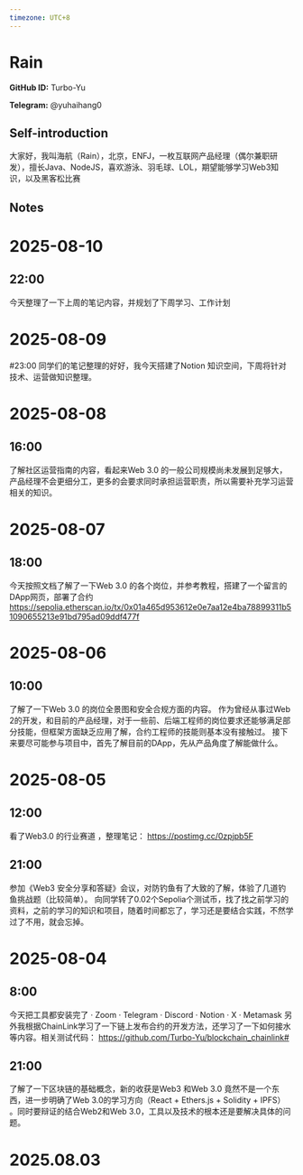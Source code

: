```yaml
---
timezone: UTC+8
---
```


# Rain

**GitHub ID:** Turbo-Yu

**Telegram:** @yuhaihang0

## Self-introduction

大家好，我叫海航（Rain），北京，ENFJ，一枚互联网产品经理（偶尔兼职研发），擅长Java、NodeJS，喜欢游泳、羽毛球、LOL，期望能够学习Web3知识，以及黑客松比赛

## Notes

<!-- Content_START -->
# 2025-08-10

## 22:00
今天整理了一下上周的笔记内容，并规划了下周学习、工作计划

# 2025-08-09

#23:00
同学们的笔记整理的好好，我今天搭建了Notion 知识空间，下周将针对技术、运营做知识整理。

# 2025-08-08

## 16:00
了解社区运营指南的内容，看起来Web 3.0 的一般公司规模尚未发展到足够大，产品经理不会更细分工，更多的会要求同时承担运营职责，所以需要补充学习运营相关的知识。

# 2025-08-07

## 18:00
今天按照文档了解了一下Web 3.0 的各个岗位，并参考教程，搭建了一个留言的DApp网页，部署了合约 https://sepolia.etherscan.io/tx/0x01a465d953612e0e7aa12e4ba78899311b51090655213e91bd795ad09ddf477f

# 2025-08-06

## 10:00
了解了一下Web 3.0 的岗位全景图和安全合规方面的内容。
作为曾经从事过Web 2的开发，和目前的产品经理，对于一些前、后端工程师的岗位要求还能够满足部分技能，但框架方面缺乏应用了解，合约工程师的技能则基本没有接触过。
接下来要尽可能参与项目中，首先了解目前的DApp，先从产品角度了解能做什么。

# 2025-08-05

## 12:00
看了Web3.0 的行业赛道 ，整理笔记： https://postimg.cc/0zpjpb5F

## 21:00
参加《Web3 安全分享和答疑》会议，对防钓鱼有了大致的了解，体验了几道钓鱼挑战题（比较简单）。
向同学转了0.02个Sepolia个测试币，找了找之前学习的资料，之前的学习的知识和项目，随着时间都忘了，学习还是要结合实践，不然学过了不用，就会忘掉。

# 2025-08-04

## 8:00
今天把工具都安装完了
· Zoom
· Telegram
· Discord
· Notion
· X
· Metamask
另外我根据ChainLink学习了一下链上发布合约的开发方法，还学习了一下如何接水等内容。相关测试代码： https://github.com/Turbo-Yu/blockchain_chainlink#

## 21:00
了解了一下区块链的基础概念，新的收获是Web3 和Web 3.0 竟然不是一个东西，进一步明确了Web 3.0的学习方向（React + Ethers.js + Solidity + IPFS） 。同时要辩证的结合Web2和Web 3.0，工具以及技术的根本还是要解决具体的问题。

# 2025.08.03


<!-- Content_END -->
